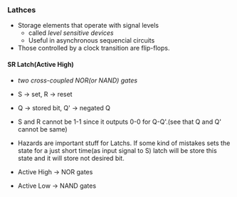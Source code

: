 ### Lathces 
- Storage elements that operate with signal levels
    * called *level sensitive devices*
    * Useful in asynchronous sequencial circuits
- Those controlled by a clock transition are flip-flops.

#### SR Latch(Active High)
- *two cross-coupled NOR(or NAND) gates*
- S -> set, R -> reset
- Q -> stored bit, Q' -> negated Q
- S and R cannot be 1-1 since it outputs 0-0 for Q-Q'.(see that Q and Q' cannot be same)
- Hazards are important stuff for Latchs. If some kind of mistakes sets the state for a just  short time(as input signal to S) latch will be store this state and it will store not desired bit.

- Active High -> NOR gates
- Active Low  -> NAND gates
